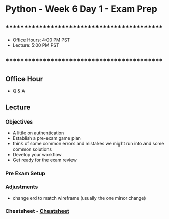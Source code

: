 # Python - Week 6 Day 1 - Exam Prep 
        
## ******************************************

- Office Hours:  4:00 PM PST
- Lecture:       5:00 PM PST

## ******************************************

## Office Hour

- Q & A

## Lecture

### Objectives

- A little on authentication
- Establish a pre-exam game plan
- think of some common errors and mistakes we might run into and some common solutions
- Develop your workflow
- Get ready for the exam review

### Pre Exam Setup

### Adjustments

- change erd to match wireframe (usually the one minor change)

### Cheatsheet - [Cheatsheet](https://docs.google.com/document/d/14QXE30cNrda_Doza74m0k6MbsALDnAm_-sSDTdn9T64/edit?usp=sharing)